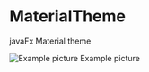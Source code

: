 # MaterialTheme
javaFx Material theme

![Example picture](http://image.noelshack.com/fichiers/2016/34/1472240896-imgpsh-fullsize.png)
Example picture
